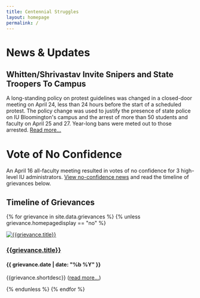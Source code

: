```yaml
---
title: Centennial Struggles
layout: homepage
permalink: /
---
```


<link rel="stylesheet" type="text/css" href="centennial-struggles_stylesheet-home.css" />

# News & Updates

## Whitten/Shrivastav Invite Snipers and State Troopers To Campus

A long-standing policy on protest guidelines was changed in a closed-door meeting on April 24, less than 24 hours before the start of a scheduled protest. The policy change was used to justify the presence of state police on IU Bloomington's campus and the arrest of more than 50 students and faculty on April 25 and 27. Year-long bans were meted out to those arrested. [Read more...](content/policepresence.html)

# Vote of No Confidence

An April 16 all-faculty meeting resulted in votes of no confidence for 3 high-level IU administrators. [View no-confidence news](content/VoNC.html) and read the timeline of grievances below.

## Timeline of Grievances


<div class="grid-container">
<div class="grid-x grid-padding-x grid-margin-x">

{% for grievance in site.data.grievances %}
{% unless grievance.homepagedisplay == "no" %}
<div class="cell filter-item small-12 medium-6 large-4 card">
<div class="card-thumbnail">
<a href="/content/{{ grievance.link }}" alt="{{grievance.title}}">
<img class="square thumbnail" src="{{grievance.image}}" alt="{{grievance.title}}"/></a>
</div>
<h3 class="card-title accentbg"><a href="/content/{{ grievance.link }}" alt="{{grievance.title}}">{{grievance.title}}</a></h3>
<h4 class="card-contributor">{{ grievance.date | date: "%b %Y" }}</h4>
<p class="card-desc">{{grievance.shortdesc}} (<a href="/content/{{grievance.link}}"  alt="{{grievance.title}}">read more...</a>)</p>
</div>
{% endunless %}
{% endfor %}


</div>
</div>

